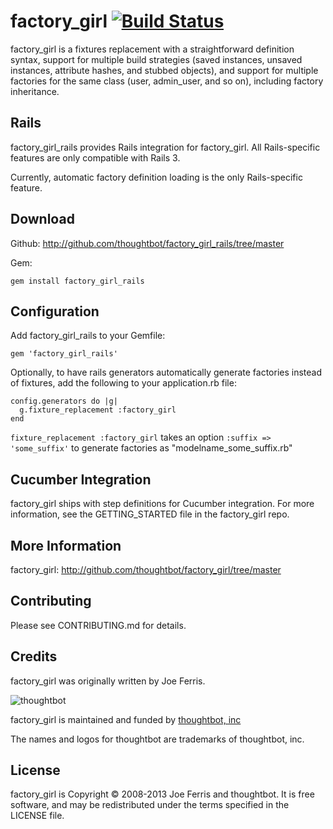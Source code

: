 factory_girl [![Build Status](https://secure.travis-ci.org/thoughtbot/factory_girl_rails.png)](http://travis-ci.org/thoughtbot/factory_girl_rails?branch=master)
============

factory_girl is a fixtures replacement with a straightforward definition
syntax, support for multiple build strategies (saved instances, unsaved
instances, attribute hashes, and stubbed objects), and support for multiple
factories for the same class (user, admin_user, and so on), including factory
inheritance.

Rails
-----

factory_girl_rails provides Rails integration for factory_girl. All
Rails-specific features are only compatible with Rails 3.

Currently, automatic factory definition loading is the only Rails-specific feature.

Download
--------

Github: http://github.com/thoughtbot/factory_girl_rails/tree/master

Gem:

    gem install factory_girl_rails

Configuration
-------------

Add factory_girl_rails to your Gemfile:

    gem 'factory_girl_rails'

Optionally, to have rails generators automatically generate factories instead
of fixtures, add the following to your application.rb file:

    config.generators do |g|
      g.fixture_replacement :factory_girl
    end

`fixture_replacement :factory_girl` takes an option `:suffix => 'some_suffix'`
to generate factories as "modelname_some_suffix.rb"

Cucumber Integration
--------------------

factory_girl ships with step definitions for Cucumber integration. For more information, see the GETTING_STARTED file in the factory_girl repo.


More Information
----------------

factory_girl: http://github.com/thoughtbot/factory_girl/tree/master


Contributing
------------

Please see CONTRIBUTING.md for details.

Credits
-------

factory_girl was originally written by Joe Ferris.

![thoughtbot](http://thoughtbot.com/images/tm/logo.png)

factory_girl is maintained and funded by [thoughtbot, inc](http://thoughtbot.com/community)

The names and logos for thoughtbot are trademarks of thoughtbot, inc.

License
-------

factory_girl is Copyright © 2008-2013 Joe Ferris and thoughtbot. It is free software, and may be redistributed under the terms specified in the LICENSE file.
